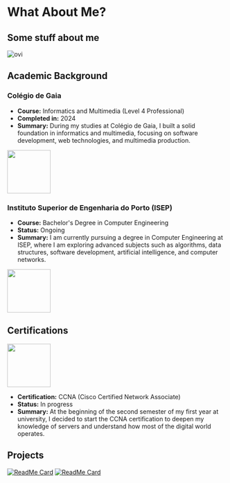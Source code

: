 # What About Me?  

## Some stuff about me
<img src="https://github-readme-stats.vercel.app/api/top-langs?username=Rafael-Vi&show_icons=true&locale=en&layout=compact&theme=chartreuse-dark" alt="ovi" />

## Academic Background  

### Colégio de Gaia

- **Course:** Informatics and Multimedia (Level 4 Professional)  
- **Completed in:** 2024  
- **Summary:** During my studies at Colégio de Gaia, I built a solid foundation in informatics and multimedia, focusing on software development, web technologies, and multimedia production.
<img src="https://github.com/user-attachments/assets/6691a8c0-6f5f-4276-bd23-a0e8e10549f3" width="100" />


### Instituto Superior de Engenharia do Porto (ISEP)  
- **Course:** Bachelor's Degree in Computer Engineering  
- **Status:** Ongoing  
- **Summary:** I am currently pursuing a degree in Computer Engineering at ISEP, where I am exploring advanced subjects such as algorithms, data structures, software development, artificial intelligence, and computer networks.
<img src="https://github.com/user-attachments/assets/e6ad9276-a7ab-4f0b-b3ab-ed831dc3f014" width="100" />


## Certifications  

<img src="https://encrypted-tbn0.gstatic.com/images?q=tbn:ANd9GcTDJdS1Fr1EZD7URKSYLLYBT4d5lW8b7ldaIw&s" width="100" />

- **Certification:** CCNA (Cisco Certified Network Associate)  
- **Status:** In progress  
- **Summary:** At the beginning of the second semester of my first year at university, I decided to start the CCNA certification to deepen my knowledge of servers and understand how most of the digital world operates.  

## Projects  
[![ReadMe Card](https://github-readme-stats.vercel.app/api/pin/?username=Rafael-Vi&repo=differ)](https://github.com/Rafael-Vi/differ)
[![ReadMe Card](https://github-readme-stats.vercel.app/api/pin/?username=Rafael-Vi&repo=simple-sqlite)](https://github.com/Rafael-Vi/simple-sqlite)
